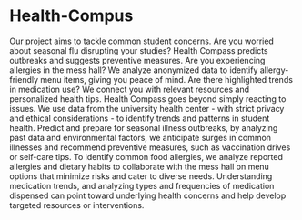# Health-Compus

Our project aims to tackle common student concerns. Are you worried about seasonal flu disrupting your studies? Health Compass predicts outbreaks and suggests preventive measures. Are you experiencing allergies in the mess hall? We analyze anonymized data to identify allergy-friendly menu items, giving you peace of mind. Are there highlighted trends in medication use? We connect you with relevant resources and personalized health tips.
Health Compass goes beyond simply reacting to issues. We use data from the university health center - with strict privacy and ethical considerations - to identify trends and patterns in student health. Predict and prepare for seasonal illness outbreaks, by analyzing past data and environmental factors, we anticipate surges in common illnesses and recommend preventive measures, such as vaccination drives or self-care tips. To identify common food allergies, we analyze reported allergies and dietary habits to collaborate with the mess hall on menu options that minimize risks and cater to diverse needs. Understanding medication trends, and analyzing types and frequencies of medication dispensed can point toward underlying health concerns and help develop targeted resources or interventions.
